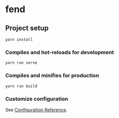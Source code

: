 # fend

## Project setup
```
yarn install
```

### Compiles and hot-reloads for development
```
yarn run serve
```

### Compiles and minifies for production
```
yarn run build
```

### Customize configuration
See [Configuration Reference](https://cli.vuejs.org/config/).

